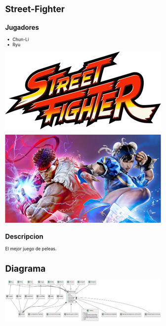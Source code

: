 # Street-Fighter

## Jugadores
- Chun-Li
- Ryu

![](images/Street_Fighter_Logo.webp)

![](images/street-fighter-1984165.webp)

## Descripcion

El mejor juego de peleas.

# Diagrama 
![](/out/docs/diagrama/diagrama.png)